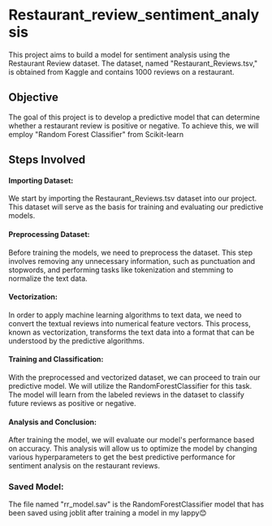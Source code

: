 # Restaurant_review_sentiment_analysis
This project aims to build a model for sentiment analysis using the Restaurant Review dataset. The dataset, named "Restaurant_Reviews.tsv," is obtained from Kaggle and contains 1000 reviews on a restaurant.

## Objective <br />
The goal of this project is to develop a predictive model that can determine whether a restaurant review is positive or negative. To achieve this, we will employ "Random Forest Classifier" from Scikit-learn

## Steps Involved  <br />
#### Importing Dataset: 
We start by importing the Restaurant_Reviews.tsv dataset into our project. This dataset will serve as the basis for training and evaluating our predictive models.<br />

#### Preprocessing Dataset: 
Before training the models, we need to preprocess the dataset. This step involves removing any unnecessary information, such as punctuation and stopwords, and performing tasks like tokenization and stemming to normalize the text data.<br />

#### Vectorization: 
In order to apply machine learning algorithms to text data, we need to convert the textual reviews into numerical feature vectors. This process, known as vectorization, transforms the text data into a format that can be understood by the predictive algorithms.<br />

#### Training and Classification: 
With the preprocessed and vectorized dataset, we can proceed to train our predictive model. We will utilize the RandomForestClassifier for this task. The model will learn from the labeled reviews in the dataset to classify future reviews as positive or negative.<br />

#### Analysis and Conclusion: 
After training the model, we will evaluate our model's performance based on accuracy. This analysis will allow us to optimize the model by changing various hyperparameters to get the best predictive performance for sentiment analysis on the restaurant reviews.


### Saved Model:
The file named "rr_model.sav" is the RandomForestClassifier model that has been saved using joblit after training a model in my lappy😊
